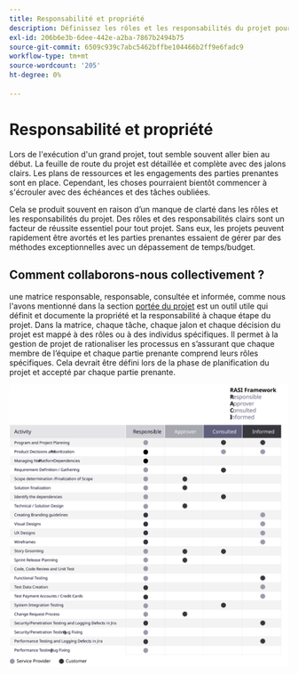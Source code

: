 ```yaml
---
title: Responsabilité et propriété
description: Définissez les rôles et les responsabilités du projet pour garantir la réussite de l’implémentation d’Adobe Commerce.
exl-id: 206b6e3b-6dee-442e-a2ba-7867b2494b75
source-git-commit: 6509c939c7abc5462bffbe104466b2ff9e6fadc9
workflow-type: tm+mt
source-wordcount: '205'
ht-degree: 0%

---
```


# Responsabilité et propriété

Lors de l&#39;exécution d&#39;un grand projet, tout semble souvent aller bien au début. La feuille de route du projet est détaillée et complète avec des jalons clairs. Les plans de ressources et les engagements des parties prenantes sont en place. Cependant, les choses pourraient bientôt commencer à s&#39;écrouler avec des échéances et des tâches oubliées.

Cela se produit souvent en raison d’un manque de clarté dans les rôles et les responsabilités du projet. Des rôles et des responsabilités clairs sont un facteur de réussite essentiel pour tout projet. Sans eux, les projets peuvent rapidement être avortés et les parties prenantes essaient de gérer par des méthodes exceptionnelles avec un dépassement de temps/budget.


## Comment collaborons-nous collectivement ?

une matrice responsable, responsable, consultée et informée, comme nous l&#39;avons mentionné dans la section [portée du projet](../project-scope/deliverables.md) est un outil utile qui définit et documente la propriété et la responsabilité à chaque étape du projet. Dans la matrice, chaque tâche, chaque jalon et chaque décision du projet est mappé à des rôles ou à des individus spécifiques. Il permet à la gestion de projet de rationaliser les processus en s’assurant que chaque membre de l’équipe et chaque partie prenante comprend leurs rôles spécifiques. Cela devrait être défini lors de la phase de planification du projet et accepté par chaque partie prenante.

![Tableau décrivant la structure de l’IARAC](../../assets/playbooks/raci.svg)
